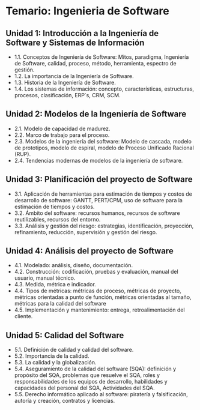 ﻿# Temario: Ingenieria de Software

## Unidad 1: Introducción a la Ingeniería de Software y Sistemas de Información
* 1.1. Conceptos de Ingeniería de Software: Mitos, paradigma, Ingeniería de Software,
calidad, proceso, método, herramienta, espectro de gestión.
* 1.2. La importancia de la Ingeniería de Software.
* 1.3. Historia de la Ingeniería de Software.
* 1.4. Los sistemas de información: concepto, características, estructuras, procesos,
clasificación, ERP´s, CRM, SCM.

## Unidad 2: Modelos de la Ingeniería de Software
* 2.1. Modelo de capacidad de madurez.
* 2.2. Marco de trabajo para el proceso.
* 2.3. Modelos de la ingeniería del software: Modelo de cascada, modelo de prototipos,
modelo de espiral, modelo de Proceso Unificado Racional (RUP). 
* 2.4. Tendencias modernas de modelos de la ingeniería de software. 

## Unidad 3: Planificación del proyecto de Software
* 3.1. Aplicación de herramientas para estimación de tiempos y costos de desarrollo de
software: GANTT, PERT/CPM, uso de software para la estimación de tiempos y costos. 
* 3.2. Ámbito del software: recursos humanos, recursos de software reutilizables,
recursos del entorno. 
* 3.3. Análisis y gestión del riesgo: estrategias, identificación, proyección,
refinamiento, reducción, supervisión y gestión del riesgo. 

## Unidad 4: Análisis del proyecto de Software 
* 4.1. Modelado: análisis, diseño, documentación.
* 4.2. Construcción: codificación, pruebas y evaluación, manual del usuario, manual técnico. 
* 4.3. Medida, métrica e indicador.
* 4.4. Tipos de métricas: métricas de proceso, métricas de proyecto, métricas orientadas a
punto de función, métricas orientadas al tamaño, métricas para la calidad del software
* 4.5. Implementación y mantenimiento: entrega, retroalimentación del cliente. 


## Unidad 5: Calidad del Software
* 5.1. Definición de calidad y calidad del software.
* 5.2. Importancia de la calidad.
* 5.3. La calidad y la globalización.
* 5.4. Aseguramiento de la calidad del software (SQA): definición y propósito del SQA,
problemas que resuelve el SQA, roles y responsabilidades de los equipos de
desarrollo, habilidades y capacidades del personal del SQA, Actividades del SQA. 
* 5.5. Derecho informático aplicado al software: piratería y falsificación, autoría y creación,
contratos y licencias. 
